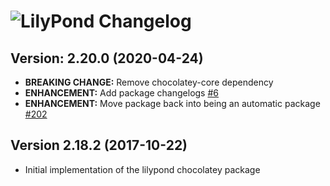 # ![LilyPond Changelog](https://img.shields.io/badge/LilyPond-Package%20Changelog-blue.svg?style=for-the-badge)

## Version: 2.20.0 (2020-04-24)

- **BREAKING CHANGE:** Remove chocolatey-core dependency
- **ENHANCEMENT:** Add package changelogs [#6](https://github.com/AdmiringWorm/chocolatey-packages/issues/6)
- **ENHANCEMENT:** Move package back into being an automatic package [#202](https://github.com/AdmiringWorm/chocolatey-packages/issues/202)

## Version 2.18.2 (2017-10-22)

- Initial implementation of the lilypond chocolatey package
